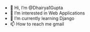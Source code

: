 - 👋 Hi, I’m @Dhairya1Gupta
- 👀 I’m interested in Web Applications
- 🌱 I’m currently learning Django
- 📫 How to reach me gmail

<!---
Dhairya1Gupta/Dhairya1Gupta is a ✨ special ✨ repository because its `README.md` (this file) appears on your GitHub profile.
You can click the Preview link to take a look at your changes.
--->
